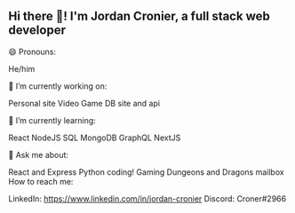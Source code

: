 ## Hi there 👋! I'm Jordan Cronier, a full stack web developer
😄 Pronouns:

He/him

🔭 I’m currently working on:

Personal site
Video Game DB site and api

🌱 I’m currently learning:

React
NodeJS
SQL
MongoDB
GraphQL
NextJS

 💬 Ask me about:

React and Express
Python coding!
Gaming
Dungeons and Dragons
mailbox How to reach me:

LinkedIn: https://www.linkedin.com/in/jordan-cronier
Discord: Croner#2966
